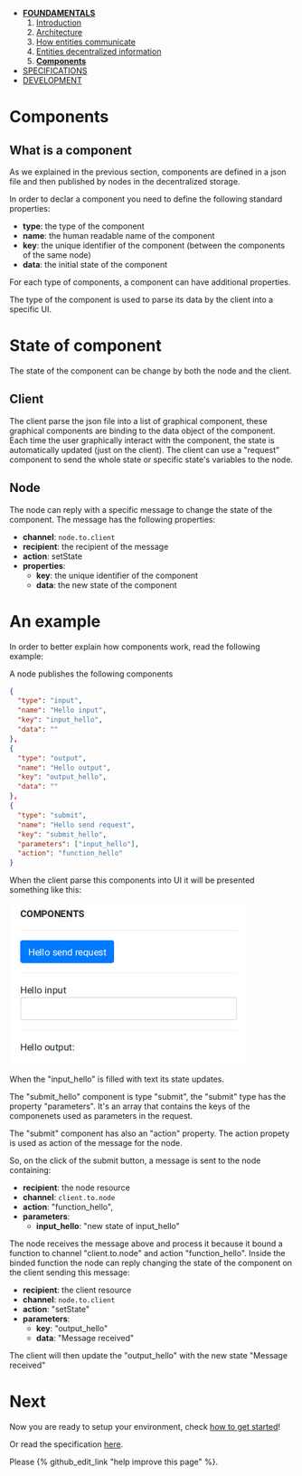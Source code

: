* [**FOUNDAMENTALS**](../index.md)
  1. [Introduction](../index.md)
  2. [Architecture](architecture.md)
  3. [How entities communicate](communication.md)
  4. [Entities decentralized information](decentralization.md)
  5. [**Components**](components.md)
* [SPECIFICATIONS](../specifications/client-management.md)
* [DEVELOPMENT](../development/get-started.md)

# Components

## What is a component
As we explained in the previous section, components are defined in a json file and then published by nodes in the decentralized storage.

In order to declar a component you need to define the following standard properties:
* **type**: the type of the component
* **name**: the human readable name of the component
* **key**: the unique identifier of the component (between the components of the same node)
* **data**: the initial state of the component

For each type of components, a component can have additional properties.

The type of the component is used to parse its data by the client into a specific UI.

# State of component
The state of the component can be change by both the node and the client.

## Client
The client parse the json file into a list of graphical component, these graphical components are binding to the data object of the component. Each time the user graphically interact with the component, the state is automatically updated (just on the client). The client can use a "request" component to send the whole state or specific state's variables to the node.

## Node
The node can reply with a specific message to change the state of the component. The message has the following properties:
* **channel**: `node.to.client`
* **recipient**: the recipient of the message
* **action**: setState
* **properties**:
  * **key**: the unique identifier of the component
  * **data**: the new state of the component

# An example
In order to better explain how components work, read the following example:

A node publishes the following components
```json
{
  "type": "input",
  "name": "Hello input",
  "key": "input_hello",
  "data": ""
},
{
  "type": "output",
  "name": "Hello output",
  "key": "output_hello",
  "data": ""
},
{
  "type": "submit",
  "name": "Hello send request",
  "key": "submit_hello",
  "parameters": ["input_hello"],
  "action": "function_hello"
}
```

When the client parse this components into UI it will be presented something like this:

![Components UI](../images/components/1-components.jpg)

When the "input_hello" is filled with text its state updates.

The "submit_hello" component is type "submit", the "submit" type has the property "parameters". It's an array that contains the keys of the componenets used as parameters in the request.

The "submit" component has also an "action" property. The action propety is used as action of the message for the node.

So, on the click of the submit button, a message is sent to the node containing:
* **recipient**: the node resource
* **channel**: `client.to.node`
* **action**: "function_hello",
* **parameters**:
  * **input_hello**: "new state of input_hello"

The node receives the message above and process it because it bound a function to channel "client.to.node" and action "function_hello". Inside the binded function the node can reply changing the state of the component on the client sending this message:
* **recipient**: the client resource
* **channel**: `node.to.client`
* **action**: "setState"
* **parameters**:
  * **key**: "output_hello"
  * **data**: "Message received"

The client will then update the "output_hello" with the new state "Message received"

# Next
Now you are ready to setup your environment, check [how to get started](../development/get-started.md)!

Or read the specification [here](../specifications/client-management.md).

Please {% github_edit_link "help improve this page" %}.
